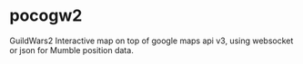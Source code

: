 pocogw2
=======

GuildWars2 Interactive map on top of google maps api v3, using websocket or json for Mumble position data.
